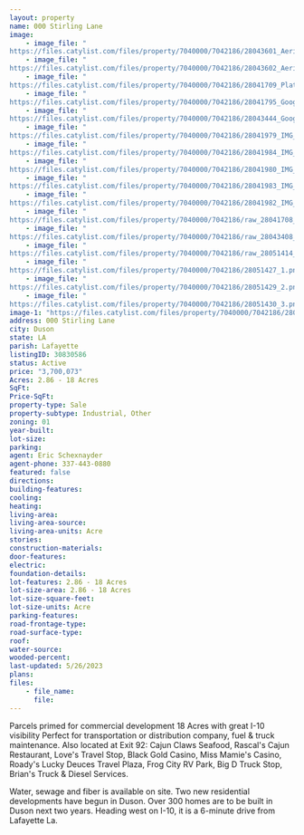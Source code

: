 ```yaml
---
layout: property
name: 000 Stirling Lane
image:
    - image_file: "https://files.catylist.com/files/property/7040000/7042186/28043601_Aerial_2___000_Stirling_Ln_All___Eric.png"
    - image_file: "https://files.catylist.com/files/property/7040000/7042186/28043602_Aerial_3___000_Stirling_Ln_All___Eric.png"
    - image_file: "https://files.catylist.com/files/property/7040000/7042186/28041709_Plat___000_Stirling_Ln_1_Stennie__Eric.pdf.png"
    - image_file: "https://files.catylist.com/files/property/7040000/7042186/28041795_Google_Earth___000_Stirling_Ln___Eric.jpg"
    - image_file: "https://files.catylist.com/files/property/7040000/7042186/28043444_Google_Map___000_Stirling_Ln___Eric.png"
    - image_file: "https://files.catylist.com/files/property/7040000/7042186/28041979_IMG_7051.jpg"
    - image_file: "https://files.catylist.com/files/property/7040000/7042186/28041984_IMG_7064.jpg"
    - image_file: "https://files.catylist.com/files/property/7040000/7042186/28041980_IMG_7053.jpg"
    - image_file: "https://files.catylist.com/files/property/7040000/7042186/28041983_IMG_7062.jpg"
    - image_file: "https://files.catylist.com/files/property/7040000/7042186/28041982_IMG_7060.jpg"
    - image_file: "https://files.catylist.com/files/property/7040000/7042186/raw_28041708_Outlined_Plat___000_Stirling_Ln___Eric.pdf"
    - image_file: "https://files.catylist.com/files/property/7040000/7042186/raw_28043408_Flood___000_Stirling_Ln_1_Stennie__Eric.pdf"
    - image_file: "https://files.catylist.com/files/property/7040000/7042186/raw_28051414_Flyer___000_Stirling_Ln_All___EricCompressed.pdf"
    - image_file: "https://files.catylist.com/files/property/7040000/7042186/28051427_1.png"
    - image_file: "https://files.catylist.com/files/property/7040000/7042186/28051429_2.png"
    - image_file: "https://files.catylist.com/files/property/7040000/7042186/28051430_3.png"
image-1: "https://files.catylist.com/files/property/7040000/7042186/28043600_Aerial_1___000_Stirling_Ln_All___Eric.png"
address: 000 Stirling Lane
city: Duson
state: LA
parish: Lafayette
listingID: 30830586
status: Active
price: "3,700,073"
Acres: 2.86 - 18 Acres
SqFt:
Price-SqFt:
property-type: Sale
property-subtype: Industrial, Other
zoning: 01
year-built:
lot-size:
parking:
agent: Eric Schexnayder
agent-phone: 337-443-0880
featured: false
directions:
building-features:
cooling:
heating:
living-area:
living-area-source:
living-area-units: Acre
stories:
construction-materials:
door-features:
electric:
foundation-details:
lot-features: 2.86 - 18 Acres
lot-size-area: 2.86 - 18 Acres
lot-size-square-feet:
lot-size-units: Acre
parking-features:
road-frontage-type:
road-surface-type:
roof:
water-source:
wooded-percent:
last-updated: 5/26/2023
plans:
files:
    - file_name:
      file:
---
```

Parcels primed for commercial development 18 Acres with great I-10 visibility Perfect for transportation or distribution company, fuel &amp; truck maintenance. Also located at Exit 92: Cajun Claws Seafood, Rascal's Cajun Restaurant, Love's Travel Stop, Black Gold Casino, Miss Mamie's Casino, Roady's Lucky Deuces Travel Plaza, Frog City RV Park, Big D Truck Stop, Brian's Truck &amp; Diesel Services.Water, sewage and fiber is available on site.Two new residential developments have begun in Duson.Over 300 homes are to be built in Duson next two years.Heading west on I-10, it is a 6-minute drive from Lafayette La.
